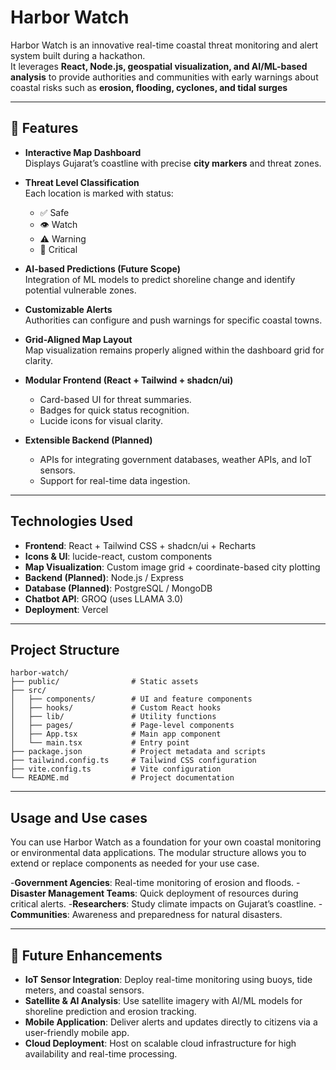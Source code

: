 

# Harbor Watch

Harbor Watch is an innovative real-time coastal threat monitoring and alert system built during a hackathon.  
It leverages **React, Node.js, geospatial visualization, and AI/ML-based analysis** to provide authorities and communities with early warnings about coastal risks such as **erosion, flooding, cyclones, and tidal surges**

---

## 🚀 Features

- **Interactive Map Dashboard**  
  Displays Gujarat’s coastline with precise **city markers** and threat zones.

- **Threat Level Classification**  
  Each location is marked with status:  
  - ✅ Safe  
  - 👁 Watch  
  - ⚠ Warning  
  - 🔴 Critical  

- **AI-based Predictions (Future Scope)**  
  Integration of ML models to predict shoreline change and identify potential vulnerable zones.

- **Customizable Alerts**  
  Authorities can configure and push warnings for specific coastal towns.

- **Grid-Aligned Map Layout**  
  Map visualization remains properly aligned within the dashboard grid for clarity.

- **Modular Frontend (React + Tailwind + shadcn/ui)**  
  - Card-based UI for threat summaries.  
  - Badges for quick status recognition.  
  - Lucide icons for visual clarity.  

- **Extensible Backend (Planned)**  
  - APIs for integrating government databases, weather APIs, and IoT sensors.  
  - Support for real-time data ingestion.

---

## Technologies Used

- **Frontend**: React + Tailwind CSS + shadcn/ui + Recharts  
- **Icons & UI**: lucide-react, custom components  
- **Map Visualization**: Custom image grid + coordinate-based city plotting  
- **Backend (Planned)**: Node.js / Express  
- **Database (Planned)**: PostgreSQL / MongoDB  
- **Chatbot API**: GROQ (uses LLAMA 3.0)  
- **Deployment**: Vercel 

---


## Project Structure

```
harbor-watch/
├── public/                # Static assets
├── src/
│   ├── components/        # UI and feature components
│   ├── hooks/             # Custom React hooks
│   ├── lib/               # Utility functions
│   ├── pages/             # Page-level components
│   ├── App.tsx            # Main app component
│   └── main.tsx           # Entry point
├── package.json           # Project metadata and scripts
├── tailwind.config.ts     # Tailwind CSS configuration
├── vite.config.ts         # Vite configuration
└── README.md              # Project documentation
```

---

## Usage and Use cases

You can use Harbor Watch as a foundation for your own coastal monitoring or environmental data applications. The modular structure allows you to extend or replace components as needed for your use case.

-**Government Agencies**: Real-time monitoring of erosion and floods.
-**Disaster Management Teams**: Quick deployment of resources during critical alerts.
-**Researchers**: Study climate impacts on Gujarat’s coastline.
-**Communities**: Awareness and preparedness for natural disasters.

---


## 🔮 Future Enhancements

- **IoT Sensor Integration**: Deploy real-time monitoring using buoys, tide meters, and coastal sensors.  
- **Satellite & AI Analysis**: Use satellite imagery with AI/ML models for shoreline prediction and erosion tracking.  
- **Mobile Application**: Deliver alerts and updates directly to citizens via a user-friendly mobile app.  
- **Cloud Deployment**: Host on scalable cloud infrastructure for high availability and real-time processing.  


